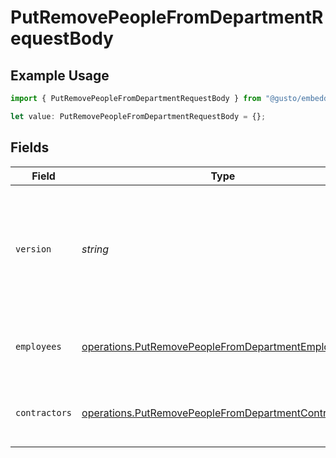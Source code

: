 # PutRemovePeopleFromDepartmentRequestBody

## Example Usage

```typescript
import { PutRemovePeopleFromDepartmentRequestBody } from "@gusto/embedded-api/models/operations/putremovepeoplefromdepartment.js";

let value: PutRemovePeopleFromDepartmentRequestBody = {};
```

## Fields

| Field                                                                                                                                                                         | Type                                                                                                                                                                          | Required                                                                                                                                                                      | Description                                                                                                                                                                   |
| ----------------------------------------------------------------------------------------------------------------------------------------------------------------------------- | ----------------------------------------------------------------------------------------------------------------------------------------------------------------------------- | ----------------------------------------------------------------------------------------------------------------------------------------------------------------------------- | ----------------------------------------------------------------------------------------------------------------------------------------------------------------------------- |
| `version`                                                                                                                                                                     | *string*                                                                                                                                                                      | :heavy_minus_sign:                                                                                                                                                            | The current version of the object. See the [versioning guide](https://docs.gusto.com/embedded-payroll/docs/versioning#object-layer) for information on how to use this field. |
| `employees`                                                                                                                                                                   | [operations.PutRemovePeopleFromDepartmentEmployees](../../models/operations/putremovepeoplefromdepartmentemployees.md)[]                                                      | :heavy_minus_sign:                                                                                                                                                            | Array of employees to remove from a department                                                                                                                                |
| `contractors`                                                                                                                                                                 | [operations.PutRemovePeopleFromDepartmentContractors](../../models/operations/putremovepeoplefromdepartmentcontractors.md)[]                                                  | :heavy_minus_sign:                                                                                                                                                            | Array of contractors to remove from a department                                                                                                                              |